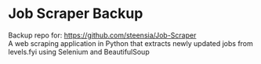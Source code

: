 # Job Scraper Backup
 Backup repo for: https://github.com/steensia/Job-Scraper <br/>
 A web scraping application in Python that extracts newly updated jobs from levels.fyi using Selenium and BeautifulSoup
